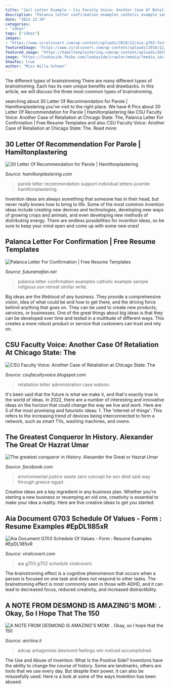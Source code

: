 ```yaml
---
title: "Jail Letter Example ~ Csu Faculty Voice: Another Case Of Retaliation At Chicago State: The"
description: "Palanca letter confirmation examples catholic example sample religious son retreat similar write"
date: "2022-12-29"
categories:
- "ideas"
tags: ["ideas"]
images:
- "https://www.viralcovert.com/wp-content/uploads/2018/12/aia-g703-form-free.jpg"
featuredImage: "https://www.viralcovert.com/wp-content/uploads/2018/12/aia-g703-form-free.jpg"
featured_image: "https://hamiltonplastering.com/wp-content/uploads/2019/05/letter-of-recommendation-for-parole-fresh-family-support-letter-for-parole-of-letter-of-recommendation-for-parole.png"
image: "https://lookaside.fbsbx.com/lookaside/crawler/media/?media_id=10156150869385608"
ShowToc: true
author: "Miss Willa Schoen"
---
```



The different types of brainstroming
There are many different types of brainstroming. Each has its own unique benefits and drawbacks. In this article, we will discuss the three most common types of brainstroming.

	

		
searching about 30 Letter Of Recommendation for Parole | Hamiltonplastering you've visit to the right place. We have 6 Pics about 30 Letter Of Recommendation for Parole | Hamiltonplastering like CSU Faculty Voice: Another Case of Retaliation at Chicago State: The, Palanca Letter For Confirmation | Free Resume Templates and also CSU Faculty Voice: Another Case of Retaliation at Chicago State: The. Read more:
		
    
## 30 Letter Of Recommendation For Parole | Hamiltonplastering

<img loading=lazy src="https://hamiltonplastering.com/wp-content/uploads/2019/05/letter-of-recommendation-for-parole-fresh-family-support-letter-for-parole-of-letter-of-recommendation-for-parole.png" onerror="this.onerror=null;this.src='https://tse2.mm.bing.net/th?id=OIP.6Yr8tZNNeumvbt9sOQOxfwHaIZ&amp;pid=15.1';" alt="30 Letter Of Recommendation for Parole | Hamiltonplastering">

_Source: hamiltonplastering.com_

>parole letter recommendation support individual letters juvenile hamiltonplastering. 

	

Invention ideas are always something that someone has in their head, but never really knows how to bring to life. Some of the most common invention ideas include creating new devices and technologies, developing new ways of growing crops and animals, and even developing new methods of distributing energy. There are endless possibilities for invention ideas, so be sure to keep your mind open and come up with some new ones!

    
## Palanca Letter For Confirmation | Free Resume Templates

<img loading=lazy src="https://www.futuramafan.net/wp-content/uploads/2018/10/catholic-confirmation-letter-examples-best-s-of-religious.png" onerror="this.onerror=null;this.src='https://tse4.mm.bing.net/th?id=OIP.v0GRXpqYm7a-XNZl9XHdKQHaKe&amp;pid=15.1';" alt="Palanca Letter For Confirmation | Free Resume Templates">

_Source: futuramafan.net_

>palanca letter confirmation examples catholic example sample religious son retreat similar write. 

	

Big ideas are the lifeblood of any business. They provide a comprehensive vision, idea of what could be and how to get there, and the driving force behind anything that goes on. They can be used to create new products, services, or businesses. One of the great things about big ideas is that they can be developed over time and tested in a multitude of different ways. This creates a more robust product or service that customers can trust and rely on.

    
## CSU Faculty Voice: Another Case Of Retaliation At Chicago State: The

<img loading=lazy src="http://4.bp.blogspot.com/-5i4cqMEmWrk/VPBG1wcfbXI/AAAAAAAACGU/hI_yYxRB8X8/s640/Lyons%2Bletter-page-001-1.jpg" onerror="this.onerror=null;this.src='https://tse1.mm.bing.net/th?id=OIP.6845Y6g7OZE3cdJrglmLAAHaIh&amp;pid=15.1';" alt="CSU Faculty Voice: Another Case of Retaliation at Chicago State: The">

_Source: csufacultyvoice.blogspot.com_

>retaliation letter administration case watson. 

	

It's been said that the future is what we make it, and that's exactly true in the world of ideas. In 2022, there are a number of interesting and innovative ideas on the horizon that could change the way we live and work. Here are 5 of the most promising and futuristic ideas: 1. The 'internet of things': This refers to the increasing trend of devices being interconnected to form a network, such as smart TVs, washing machines, and ovens.

    
## The Greatest Conqueror In History. Alexander The Great Or Hazrat Umar

<img loading=lazy src="https://lookaside.fbsbx.com/lookaside/crawler/media/?media_id=10156150869385608" onerror="this.onerror=null;this.src='https://tse4.mm.bing.net/th?id=OIP.mTJHnPYmw71sc-oIH41fZAHaK0&amp;pid=15.1';" alt="The greatest conqueror in History. Alexander the Great or Hazrat Umar">

_Source: facebook.com_

>environmental justice waste zero concept he son died said way through greece egypt. 

	

Creative ideas are a key ingredient in any business plan. Whether you're starting a new business or revamping an old one, creativity is essential to make your idea a reality. Here are five creative ideas to get you started: 

    
## Aia Document G703 Schedule Of Values - Form : Resume Examples #EpDL1l85xR

<img loading=lazy src="https://www.viralcovert.com/wp-content/uploads/2018/12/aia-g703-form-free.jpg" onerror="this.onerror=null;this.src='https://tse4.mm.bing.net/th?id=OIP.kTQfX78qwseSrn-XT-ToXAHaFF&amp;pid=15.1';" alt="Aia Document G703 Schedule Of Values - Form : Resume Examples #EpDL1l85xR">

_Source: viralcovert.com_

>aia g703 g702 schedule viralcovert. 

	

The brainstroming effect is a cognitive phenomenon that occurs when a person is focused on one task and does not respond to other tasks. The brainstroming effect is most commonly seen in those with ADHD, and it can lead to decreased focus, reduced creativity, and increased distractibility.

    
## A NOTE FROM DESMOND IS AMAZING&#039;S MOM: . Okay, So I Hope That The 150

<img loading=lazy src="https://archive.li/W5Vr9/da49a940be94bb4b9fff428ad1ad63d982daa7eb/scr.png" onerror="this.onerror=null;this.src='https://tse1.mm.bing.net/th?id=OIP.ajfPTqMfJl-kDjhBucOxEAHaFj&amp;pid=15.1';" alt="A NOTE FROM DESMOND IS AMAZING&#039;S MOM: . Okay, so I hope that the 150">

_Source: archive.li_

>adcap antagonista desmond feelings win noticed accomplished. 

	

The Use and Abuse of Invention: What Is the Positive Side?
Inventions have the ability to change the course of history. Some are landmarks, others are tools that we use every day. But despite their power, it can also be misusefully used. Here is a look at some of the ways Invention has been abused.

